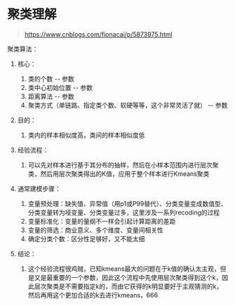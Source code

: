 # 聚类理解
> https://www.cnblogs.com/fionacai/p/5873975.html

聚类算法：
1. 核心：
	1. 类的个数 -- 参数
	2. 类中心初始位置 -- 参数
	3. 距离算法 -- 参数
	4. 聚类方式（单链路、指定类个数、软硬等等，这个非常灵活了就） -- 参数

2. 目的：
	1. 类内的样本相似度高，类间的样本相似度低

3. 经验流程：
	1. 可以先对样本进行基于其分布的抽样，然后在小样本范围内进行层次聚类，然后用层次聚类得出的K值，应用于整个样本进行Kmeans聚类

4. 通常建模步骤：
	1. 变量预处理：缺失值、异常值（用p1或P99替代）、分类变量变成数值型、分类变量转为哑变量、分类变量过多，这里涉及一系列recoding的过程
	2. 变量标准化：变量的量纲不一样会引起计算距离的差距
	3. 变量的筛选：商业意义、多个维度、变量间相关性
	4. 确定分类个数：区分性足够好，又不能太细

4. 结论：
	1. 这个经验流程很鸡贼，已知kmeans最大的问题在于k值的确认太主观，但是又是最重要的一个参数，因此这个流程中先使用层次聚类得到这个k，因此层次聚类是不需要指定k的，而由它获得的k明显要好于主观猜测的k，然后再用这个更加合适的k去进行kmeans，666
